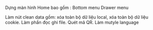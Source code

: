 Dựng màn hình Home bao gồm :
Bottom menu 
Drawer menu

Làm nút clean data gồm: xóa toàn bộ dữ liệu local, xóa toàn bộ dữ liệu cookie.
Làm phần đọc ghi file.
Quét mã QR.
Làm mutyle language
